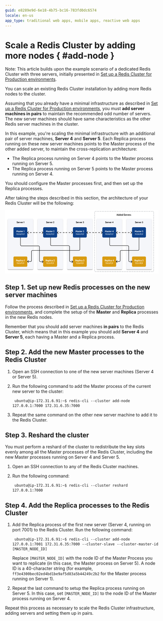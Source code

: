 ```yaml
---
guid: e8289e9d-6e18-4b75-bc16-783fd0dc6574
locale: en-us
app_type: traditional web apps, mobile apps, reactive web apps
---
```


# Scale a Redis Cluster by adding more nodes { #add-node }

<div class="info" markdown="1">

Note: This article builds upon the example scenario of a dedicated Redis Cluster with three servers, initially presented in [Set up a Redis Cluster for Production environments](setup-prod.md).

</div>

You can scale an existing Redis Cluster installation by adding more Redis nodes to the cluster.

Assuming that you already have a minimal infrastructure as described in [Set up a Redis Cluster for Production environments](setup-prod.md), you must **add server machines in pairs** to maintain the recommended odd number of servers. The new server machines should have same characteristics as the other Redis server machines in the cluster.

In this example, you're scaling the minimal infrastructure with an additional pair of server machines, **Server 4** and **Server 5**. Each Replica process running on these new server machines points to the Master process of the other added server, to maintain the cross-replication architecture:

* The Replica process running on Server 4 points to the Master process running on Server 5.
* The Replica process running on Server 5 points to the Master process running on Server 4.

You should configure the Master processes first, and then set up the Replica processes.

After taking the steps described in this section, the architecture of your Redis Cluster will be the following:

![Redis Cluster architecture after adding two new server machines](images/redis-arch-5-node-diag.png)

## Step 1. Set up new Redis processes on the new server machines

Follow the process described in [Set up a Redis Cluster for Production environments](setup-prod.md), and complete the setup of the **Master** and **Replica** processes in the new Redis nodes.

Remember that you should add server machines **in pairs** to the Redis Cluster, which means that in this example you should add **Server 4** and **Server 5**, each having a Master and a Replica process.

## Step 2. Add the new Master processes to the Redis Cluster

1. Open an SSH connection to one of the new server machines (Server 4 or Server 5).

1. Run the following command to add the Master process of the current new server to the cluster:

        ubuntu@ip-172.31.6.91:~$ redis-cli --cluster add-node 127.0.0.1:7000 172.31.6.35:7000

1. Repeat the same command on the other new server machine to add it to the Redis Cluster.

## Step 3. Reshard the cluster

You must perform a reshard of the cluster to redistribute the key slots evenly among all the Master processes of the Redis Cluster, including the new Master processes running on Server 4 and Server 5.

1. Open an SSH connection to any of the Redis Cluster machines.

1. Run the following command:

        ubuntu@ip-172.31.6.91:~$ redis-cli --cluster reshard 127.0.0.1:7000

## Step 4. Add the Replica processes to the Redis Cluster

1. Add the Replica process of the first new server (Server 4, running on port 7001) to the Redis Cluster. Run the following command:

        ubuntu@ip-172.31.6.91:~$ redis-cli --cluster add-node 127.0.0.1:7001 172.31.6.35:7000 --cluster-slave --cluster-master-id [MASTER_NODE_ID]

    Replace `[MASTER_NODE_ID]` with the node ID of the Master Process you want to replicate (in this case, the Master process on Server 5). A node ID is a 40-character string (for example, `ff3e4300bec02ed4bd1be9af5d83a5b44249c2b2` for the Master process running on Server 1).

1. Repeat the last command to setup the Replica process running on Server 5. In this case, set `[MASTER_NODE_ID]` to the node ID of the Master process running on Server 4.

Repeat this process as necessary to scale the Redis Cluster infrastructure, adding servers and setting them up in pairs.
